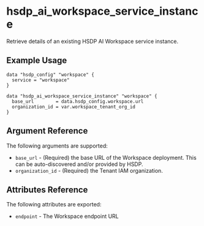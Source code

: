 # hsdp_ai_workspace_service_instance

Retrieve details of an existing HSDP AI Workspace service instance.

## Example Usage

```hcl
data "hsdp_config" "workspace" {
  service = "workspace"
}

data "hsdp_ai_workspace_service_instance" "workspace" {
  base_url        = data.hsdp_config.workspace.url
  organization_id = var.workspace_tenant_org_id
}
```

## Argument Reference

The following arguments are supported:

* `base_url` - (Required) the base URL of the Workspace deployment. This can be auto-discovered and/or provided by HSDP.
* `organization_id` - (Required) the Tenant IAM organization.

## Attributes Reference

The following attributes are exported:

* `endpoint` - The Workspace endpoint URL

